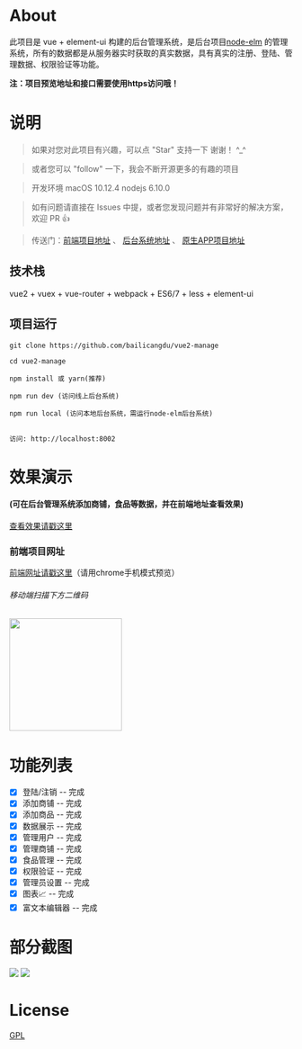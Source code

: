 # About

此项目是 vue + element-ui 构建的后台管理系统，是后台项目[node-elm](https://github.com/bailicangdu/node-elm)
的管理系统，所有的数据都是从服务器实时获取的真实数据，具有真实的注册、登陆、管理数据、权限验证等功能。

__注：项目预览地址和接口需要使用https访问哦！__

# 说明

> 如果对您对此项目有兴趣，可以点 "Star" 支持一下 谢谢！ ^_^

> 或者您可以 "follow" 一下，我会不断开源更多的有趣的项目

> 开发环境 macOS 10.12.4  nodejs 6.10.0

> 如有问题请直接在 Issues 中提，或者您发现问题并有非常好的解决方案，欢迎 PR 👍

> 传送门：[前端项目地址](https://github.com/bailicangdu/vue2-elm)  、 [后台系统地址](https://github.com/bailicangdu/node-elm)  、 [原生APP项目地址](https://github.com/bailicangdu/RN-elm)

## 技术栈

vue2 + vuex + vue-router + webpack + ES6/7 + less + element-ui

## 项目运行

```
git clone https://github.com/bailicangdu/vue2-manage  

cd vue2-manage  

npm install 或 yarn(推荐)

npm run dev (访问线上后台系统)

npm run local (访问本地后台系统，需运行node-elm后台系统)


访问: http://localhost:8002

```

# 效果演示

#### (可在后台管理系统添加商铺，食品等数据，并在前端地址查看效果)

[查看效果请戳这里](https://cangdu.org/manage/)

### 前端项目网址

[前端网址请戳这里](https://cangdu.org/elm)（请用chrome手机模式预览）

###### 移动端扫描下方二维码

<img src="https://github.com/bailicangdu/vue2-manage/blob/master/screenshots/ewm.png" width="200" height="200"/>

# 功能列表

- [x] 登陆/注销 -- 完成
- [x] 添加商铺 -- 完成
- [x] 添加商品 -- 完成
- [x] 数据展示 -- 完成
- [x] 管理用户 -- 完成
- [x] 管理商铺 -- 完成
- [x] 食品管理 -- 完成
- [x] 权限验证 -- 完成
- [x] 管理员设置 -- 完成
- [x] 图表📈 -- 完成
- [x] 富文本编辑器 -- 完成

# 部分截图

<img src="https://github.com/bailicangdu/vue2-manage/blob/master/screenshots/manage_home.png"/>

<img src="https://github.com/bailicangdu/vue2-manage/blob/master/screenshots/manage_shop.png"/>

# License

[GPL](https://github.com/bailicangdu/vue2-manage/blob/master/COPYING)

